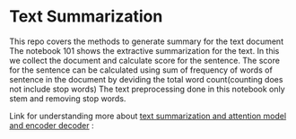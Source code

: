 # Text Summarization 
This repo covers the methods to generate summary for the text document
The notebook 101 shows the extractive summarization for the text. In this we collect the document and calculate score for the sentence. The score for the sentence can be calculated using sum of frequency of words of sentence in the document by deviding the total word count(counting does not include stop words)
The text preprocessing done in this notebook only stem and removing stop words.


Link for understanding more about [text summarization and attention model and encoder decoder](https://www.analyticsvidhya.com/blog/2017/06/word-embeddings-count-word2veec/) :
